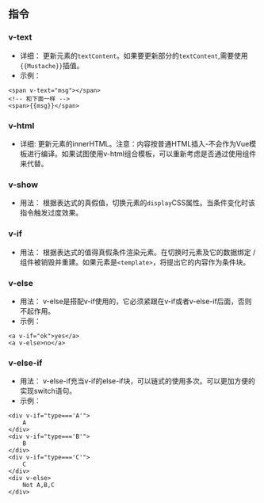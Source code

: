## 指令
### v-text
* 详细：
更新元素的`textContent`。如果要更新部分的`textContent`,需要使用`{{Mustache}}`插值。
* 示例：
```
<span v-text="msg"></span>
<!-- 和下面一样 -->
<span>{{msg}}</span>
```
### v-html
* 详细:
更新元素的innerHTML。注意：内容按普通HTML插入-不会作为Vue模板进行编译。如果试图使用v-html组合模板，可以重新考虑是否通过使用组件来代替。
### v-show
* 用法：
根据表达式的真假值，切换元素的`display`CSS属性。当条件变化时该指令触发过度效果。
### v-if
* 用法：
根据表达式的值得真假条件渲染元素。在切换时元素及它的数据绑定 / 组件被销毁并重建。如果元素是`<template>`，将提出它的内容作为条件块。
### v-else
* 用法：
v-else是搭配v-if使用的，它必须紧跟在v-if或者v-else-if后面，否则不起作用。
* 示例：
```
<a v-if="ok">yes</a>
<a v-else>no</a>
```
### v-else-if
* 用法：
v-else-if充当v-if的else-if块，可以链式的使用多次。可以更加方便的实现switch语句。
* 示例：
```
<div v-if="type==='A'">
    A
</div>
<div v-if="type==='B'">
    B
</div>
<div v-if="type==='C'">
    C
</div>
<div v-else>
    Not A,B,C
</div>
```
